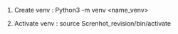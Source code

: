 1. Create venv :
Python3 -m venv <name_venv>

2. Activate venv :
source Screnhot_revision/bin/activate
